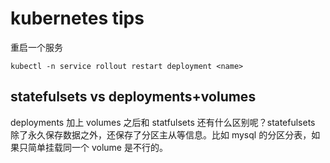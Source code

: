 # kubernetes tips

<!--
ID: f7a46688-ad30-4153-a940-ae8f15bc8283
Status: draft
Date: 2020-05-28T14:09:32
Modified: 2020-05-28T14:09:32
wp_id: 1030
-->

重启一个服务

```
kubectl -n service rollout restart deployment <name>
```


## statefulsets vs deployments+volumes

deployments 加上 volumes 之后和 statfulsets 还有什么区别呢？statefulsets 除了永久保存数据之外，还保存了分区主从等信息。比如 mysql 的分区分表，如果只简单挂载同一个 volume 是不行的。
